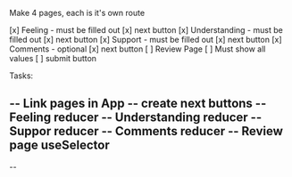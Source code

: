 Make 4 pages, each is it's own route
<!-- [ ] Home page
    [ ] start survey button -->
[x] Feeling - must be filled out
    [x] next button
[x] Understanding - must be filled out
    [x] next button
[x] Support - must be filled out
    [x] next button
[x] Comments - optional
    [x] next button
[ ] Review Page
    [ ] Must show all values
    [ ] submit button
<!-- [ ] Thank you Page
    [ ] return to home button -->



Tasks:
<!-- D O N E----------------------------------------------
 ----D O N E -------------------------------------------------------->
-- Link pages in App
-- create next buttons
-- Feeling reducer
-- Understanding reducer
-- Suppor reducer
-- Comments reducer
-- Review page useSelector
-- 
-- 